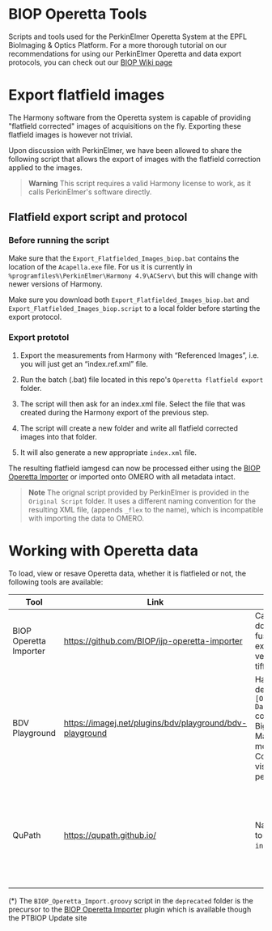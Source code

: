 # BIOP Operetta Tools

Scripts and tools used for the PerkinElmer Operetta System at the EPFL BioImaging & Optics Platform. 
For a more thorough tutorial on our recommendations for using our PerkinElmer Operetta and data export protocols, you can check out our [BIOP Wiki page](https://wiki-biop.epfl.ch/en/Microscopy/WF15-PerkinElmerOperettaCLS)

# Export flatfield images

The Harmony software from the Operetta system is capable of providing "flatfield corrected" images of acquisitions on the fly. Exporting these flatfield images is however not trivial. 

Upon discussion with PerkinElmer, we have been allowed to share the following script that allows the export of images with the flatfield correction applied to the images. 


> **Warning**
> This script requires a valid Harmony license to work, as it calls PerkinElmer's software directly. 

## Flatfield export script and protocol

### Before running the script 

Make sure that the `Export_Flatfielded_Images_biop.bat` contains the location of the `Acapella.exe` file. For us it is currently in `%programfiles%\PerkinElmer\Harmony 4.9\ACServ\` but this will change with newer versions of Harmony. 

Make sure you download both `Export_Flatfielded_Images_biop.bat` and `Export_Flatfielded_Images_biop.script` to a local folder before starting the export protocol. 

### Export prototol
1. Export the measurements from Harmony with “Referenced Images”, i.e. you will just get an “index.ref.xml” file.

2. Run the batch (.bat) file located in this repo's `Operetta flatfield export` folder.

3. The script will then ask for an index.xml file. Select the file that was created during the Harmony export of the previous step.

4. The script will create a new folder and write all flatfield corrected images into that folder.

5. It will also generate a new appropriate `index.xml` file.

The resulting flatfield iamgesd can now be processed either using the [BIOP Operetta Importer](https://github.com/BIOP/ijp-operetta-importer) or imported onto OMERO with all metadata intact. 

> **Note**
> The orignal script provided by PerkinElmer is provided in the `Original Script` folder. It uses a different naming convention for the resulting XML file, (appends `_flex` to the name), which is incompatible with importing the data to OMERO.

# Working with Operetta data

To load, view or resave Operetta data, whether it is flatfieled or not, the following tools are available:

| Tool | Link | Pros | Cons |
| -----|------|------|------|
| BIOP Operetta Importer | https://github.com/BIOP/ijp-operetta-importer | Can load, downsample, fuse and export tiled versions as tiffs(*) | Requires yet another resave export. |
| BDV Playground | https://imagej.net/plugins/bdv/playground/bdv-playground | Has a dedicated `Open [Operetta Dataset]` command for BigDataViewer. Many export modes. Convenient to visualize data per well | Visualization and export are in beta. |
| QuPath | https://qupath.github.io/ | Native support to open the `index.xml` file| Only displays individual fields (no stitching). Can become unresponsive with too many images in the QuPath project|

(*) The `BIOP_Operetta_Import.groovy` script in the `deprecated` folder is the precursor to the [BIOP Operetta Importer](https://github.com/BIOP/ijp-operetta-importer) plugin which is available though the PTBIOP Update site
